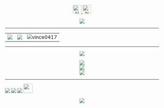 <div align="center">
  <a href="https://github.com/vince0417">
    <img src="https://em-content.zobj.net/source/skype/289/robot_1f916.png" width="28px" alt="hi"> 
    <img src="https://em-content.zobj.net/source/skype/289/pirate-flag_1f3f4-200d-2620-fe0f.png" width="28px" alt="hi">
</div>

<p align="center">
  <a href="https://github.com/vince0417">
    <img src="https://readme-typing-svg.demolab.com?font=Nerko+One&size=22&pause=1000&color=3DF77C&Code&center=true&width=430&lines=Welcome+to+my+profile!" /></a>
</p>

  ----

<table>
    <tr>
        <td align="center">
            <img align="center" src="https://github-readme-stats.vercel.app/api?username=vince0417&show_icons=true&count_private=true&title_color=80F7D4&icon_color=9d00ff&text_color=c9d1d9&bg_color=0d1117&border_color=fff0" />
        </td>
        <td align="center">
           <img align="center" src="https://github-readme-stats.vercel.app/api/top-langs/?username=vince0417&layout=compact&title_color=80F7D4&text_color=fff&bg_color=0d1117&border_color=fff0" />
        </td>
        <td align="center">
            <img align="center" src="https://github-readme-streak-stats.herokuapp.com/?user=vince0417&theme=github-dark&hide_border=true&" alt="vince0417" />
        </td>
    </tr>
</table>

  ----

<p align="center">
  <a href="https://github.com/vince0417">
    <img src="https://readme-typing-svg.demolab.com?font=Nerko+One&size=22&pause=1000&color=3DF77C&center=true&width=435&lines=%F0%9F%9B%A0%EF%B8%8F+Languagens+and+Tools+%F0%9F%9B%A0%EF%B8%8F" /></a>
</p>

<div align="center" >
  <img src="https://skillicons.dev/icons?i=c,cpp,cs" />
</div>
<div align="center" >
  <img src="https://skillicons.dev/icons?i=html,css,javascript,nodejs,postgresql" />
</div>
<div align="center" >
  <img src="https://skillicons.dev/icons?i=dotnet,vscode,visualstudio,linux,ubuntu,git,github" />
</div>

 ----
  
<div> 
  <a href="https://www.linkedin.com/in/vicente-r-600705234/" target="_blank">
    <img src="https://img.shields.io/badge/-LinkedIn-%230077B5?style=for-the-badge&logo=linkedin&logoColor=white" target="_blank"></a>
  <a href="https://codeforces.com/profile/_Vince_04" target="_blank">
    <img src="https://img.shields.io/badge/-Codeforces-white?style=for-the-badge&logo=Codeforces" target="_blank"></a>
  <a href = "mailto:vicenterodrigues56438@gmail.com">
    <img src="https://img.shields.io/badge/-Gmail-%23333?style=for-the-badge&logo=gmail&logoColor=white" target="_blank"></a>
  <a href = "https://judge.beecrowd.com/pt/profile/610579">
    <img width="30" height="30" src="https://www.beecrowd.com.br/judge/favicon.ico?1635097036" target="_blank"></a>
</div>

<p align="center">
  <a href="https://github.com/vince0417">
    <img src="https://readme-typing-svg.demolab.com?font=Nerko+One&pause=1000&color=35F72C&center=true&width=435&lines=-+Thanks+for+visiting!" /></a>
</p>

